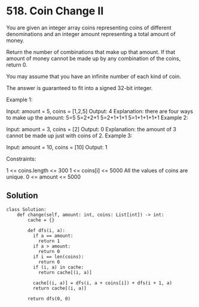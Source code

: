 # 518. Coin Change II
You are given an integer array coins representing coins of different denominations and an integer amount representing a total amount of money.

Return the number of combinations that make up that amount. If that amount of money cannot be made up by any combination of the coins, return 0.

You may assume that you have an infinite number of each kind of coin.

The answer is guaranteed to fit into a signed 32-bit integer.

 

Example 1:

Input: amount = 5, coins = [1,2,5]
Output: 4
Explanation: there are four ways to make up the amount:
5=5
5=2+2+1
5=2+1+1+1
5=1+1+1+1+1
Example 2:

Input: amount = 3, coins = [2]
Output: 0
Explanation: the amount of 3 cannot be made up just with coins of 2.
Example 3:

Input: amount = 10, coins = [10]
Output: 1
 

Constraints:

1 <= coins.length <= 300
1 <= coins[i] <= 5000
All the values of coins are unique.
0 <= amount <= 5000
## Solution
```
class Solution:
    def change(self, amount: int, coins: List[int]) -> int:
        cache = {}

        def dfs(i, a):
          if a == amount:
            return 1
          if a > amount:
            return 0
          if i == len(coins):
            return 0
          if (i, a) in cache:
            return cache[(i, a)]
          
          cache[(i, a)] = dfs(i, a + coins[i]) + dfs(i + 1, a)
          return cache[(i, a)]

        return dfs(0, 0)
```